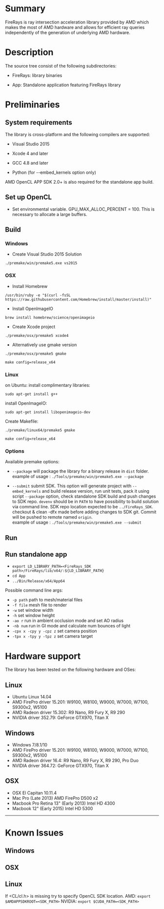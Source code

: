 # Summary
FireRays is ray intersection acceleration library provided by AMD which makes the most of AMD hardware and allows for efficient ray queries independently of the generation of underlying AMD hardware.

# Description
The source tree consist of the following subdirectories:

 - FireRays: library binaries

- App: Standalone application featuring FireRays library

# Preliminaries
## System requirements
The library is cross-platform and the following compilers are supported:

- Visual Studio 2015

- Xcode 4 and later

- GCC 4.8 and later

- Python (for --embed_kernels option only)

AMD OpenCL APP SDK 2.0+ is also required for the standalone app build.  

## Set up OpenCL
- Set environmental variable.  GPU_MAX_ALLOC_PERCENT = 100. This is necessary to allocate a large buffers.

## Build                                                                                       

### Windows
- Create Visual Studio 2015 Solution

`./premake/win/premake5.exe vs2015`

### OSX
- Install Homebrew

`/usr/bin/ruby -e "$(curl -fsSL https://raw.githubusercontent.com/Homebrew/install/master/install)"`

- Install OpenImageIO

`brew install homebrew/science/openimageio`

- Create Xcode project

`./premake/osx/premake5 xcode4`

- Alternatively use gmake version

`./premake/osx/premake5 gmake`

`make config=release_x64`

### Linux
on Ubuntu:
install complimentary libraries:

`sudo apt-get install g++`

install OpenImageIO:

`sudo apt-get install libopenimageio-dev`

Create Makefile:

`./premake/linux64/premake5 gmake`

`make config=release_x64`

### Options
Available premake options:
 - `--package` will package the library for a binary release in `dist` folder.  
 example of usage :
 `./Tools/premake/win/premake5.exe --package`

- `--submit` submit SDK. This option will generate project with `--embed_kernels` and build release version, run unit tests, pack it using script `--package` option, check standalone SDK build and push changes to SDK repo.
`devenv` should be in `PATH` to have possibility to build solution via command line.
SDK repo location expected to be `../FireRays_SDK`. checkout & clean -dfx made before adding changes to SDK git. Commit will be pushed to remote named `origin`.  
example of usage :
`./Tools/premake/win/premake5.exe --submit`

## Run

## Run standalone app
 - `export LD_LIBRARY_PATH=<FireRays_SDK path>/FireRays/lib/x64/:${LD_LIBRARY_PATH}`
 - `cd App`
 - `../Bin/Release/x64/App64`

Possible command line args:

- `-p path` path to mesh/material files
- `-f file` mesh file to render
- `-w` set window width
- `-h` set window height
- `-ao r` run in ambient occlusion mode and set AO radius
- `-nb num` run in GI mode and calculate num bounces of light
- `-cpx x -cpy y -cpz z` set camera position
- `-tpx x -tpy y -tpz z` set camera target


# Hardware  support

The library has been tested on the following hardware and OSes:

## Linux
 - Ubuntu Linux 14.04
 - AMD FirePro driver 15.201: W9100, W8100, W9000, W7000, W7100, S9300x2, W5100
 - AMD Radeon driver 15.302: R9 Nano, R9 Fury X, R9 290
 - NVIDIA driver 352.79: GeForce GTX970, Titan X

## Windows
 - Windows 7/8.1/10
 - AMD FirePro driver 15.201: W9100, W8100, W9000, W7000, W7100, S9300x2, W5100
 - AMD Radeon driver 16.4: R9 Nano, R9 Fury X, R9 290, Pro Duo
 - NVIDIA driver 364.72: GeForce GTX970, Titan X

## OSX
 - OSX El Capitan 10.11.4
 - Mac Pro (Late 2013) AMD FirePro D500 x2
 - Macbook Pro Retina 13" (Early 2013) Intel HD 4300
 - Macbook 12" (Early 2015) Intel HD 5300

---
# Known Issues

## Windows

## OSX

## Linux

If <CL/cl.h> is missing try to specify OpenCL SDK location.
AMD:
`export $AMDAPPSDKROOT=<SDK_PATH>`
NVIDIA:
`export $CUDA_PATH=<SDK_PATH>`
